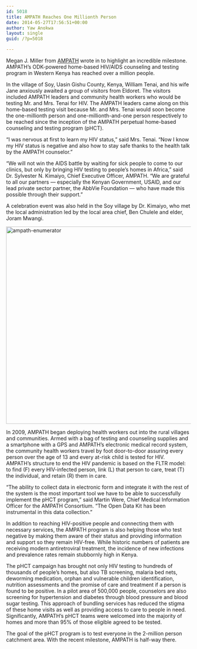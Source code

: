```yaml
---
id: 5018
title: AMPATH Reaches One Millionth Person
date: 2014-05-27T17:56:51+00:00
author: Yaw Anokwa
layout: single
guid: /?p=5018

---
```

Megan J. Miller from [AMPATH](http://www.ampathkenya.org) wrote in to highlight an incredible milestone. AMPATH&#8217;s ODK-powered home-based HIV/AIDS counseling and testing program in Western Kenya has reached over a million people.

In the village of Soy, Uasin Gishu County, Kenya, William Tenai, and his wife Jane anxiously awaited a group of visitors from Eldoret. The visitors included AMPATH leaders and community health workers who would be testing Mr. and Mrs. Tenai for HIV. The AMPATH leaders came along on this home-based testing visit because Mr. and Mrs. Tenai would soon become the one-millionth person and one-millionth-and-one person respectively to be reached since the inception of the AMPATH perpetual home-based counseling and testing program (pHCT).

“I was nervous at first to learn my HIV status,” said Mrs. Tenai. “Now I know my HIV status is negative and also how to stay safe thanks to the health talk by the AMPATH counselor.”

“We will not win the AIDS battle by waiting for sick people to come to our clinics, but only by bringing HIV testing to people’s homes in Africa,” said Dr. Sylvester N. Kimaiyo, Chief Executive Officer, AMPATH. “We are grateful to all our partners — especially the Kenyan Government, USAID, and our lead private sector partner, the AbbVie Foundation — who have made this possible through their support.”

A celebration event was also held in the Soy village by Dr. Kimaiyo, who met the local administration led by the local area chief, Ben Chulele and elder, Joram Mwangi.

[<img src="/assets/wp-content/uploads/2014/05/ampath-enumerator.jpg" alt="ampath-enumerator" width="538" class="alignright size-full wp-image-5023" srcset="/assets/wp-content/uploads/2014/05/ampath-enumerator.jpg 1000w, /assets/wp-content/uploads/2014/05/ampath-enumerator-300x225.jpg 300w, /assets/wp-content/uploads/2014/05/ampath-enumerator-768x576.jpg 768w" sizes="(max-width: 767px) 89vw, (max-width: 1000px) 54vw, (max-width: 1071px) 543px, 580px" />](/assets/wp-content/uploads/2014/05/ampath-enumerator.jpg)

In 2009, AMPATH began deploying health workers out into the rural villages and communities. Armed with a bag of testing and counseling supplies and a smartphone with a GPS and AMPATH’s electronic medical record system, the community health workers travel by foot door-to-door assuring every person over the age of 13 and every at-risk child is tested for HIV. AMPATH’s structure to end the HIV pandemic is based on the FLTR model: to find (F) every HIV-infected person, link (L) that person to care, treat (T) the individual, and retain (R) them in care.

“The ability to collect data in electronic form and integrate it with the rest of the system is the most important tool we have to be able to successfully implement the pHCT program,” said Martin Were, Chief Medical Information Officer for the AMPATH Consortium. “The Open Data Kit has been instrumental in this data collection.”

In addition to reaching HIV-positive people and connecting them with necessary services, the AMPATH program is also helping those who test negative by making them aware of their status and providing information and support so they remain HIV-free. While historic numbers of patients are receiving modern antiretroviral treatment, the incidence of new infections and prevalence rates remain stubbornly high in Kenya. 

The pHCT campaign has brought not only HIV testing to hundreds of thousands of people’s homes, but also TB screening, malaria bed nets, deworming medication, orphan and vulnerable children identification, nutrition assessments and the promise of care and treatment if a person is found to be positive. In a pilot area of 500,000 people, counselors are also screening for hypertension and diabetes through blood pressure and blood sugar testing. This approach of bundling services has reduced the stigma of these home visits as well as providing access to care to people in need. Significantly, AMPATH’s pHCT teams were welcomed into the majority of homes and more than 95% of those eligible agreed to be tested.

The goal of the pHCT program is to test everyone in the 2-million person catchment area. With the recent milestone, AMPATH is half-way there.
